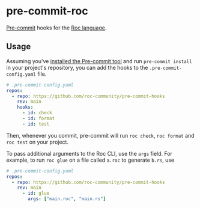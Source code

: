 # pre-commit-roc

[Pre-commit](https://pre-commit.com/) hooks for the [Roc language](https://roc-lang.org/).

## Usage

Assuming you've [installed the Pre-commit tool](https://pre-commit.com/#install) and run `pre-commit install` in your project's repository, you can add the hooks to the `.pre-commit-config.yaml` file.

```yaml
# .pre-commit-config.yaml
repos:
  - repo: https://github.com/roc-community/pre-commit-hooks
    rev: main
    hooks:
      - id: check
      - id: format
      - id: test
```

Then, whenever you commit, pre-commit will run `roc check`, `roc format` and `roc test` on your project.

To pass additional arguments to the Roc CLI, use the `args` field.
For example, to run `roc glue` on a file called `a.roc` to generate `b.rs`, use

```yaml
# .pre-commit-config.yaml
repos:
  - repo: https://github.com/roc-community/pre-commit-hooks
    rev: main
      - id: glue
        args: ["main.roc", "main.rs"]
```
